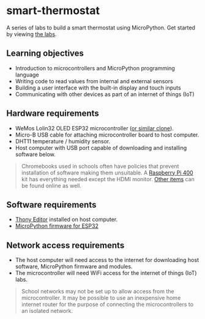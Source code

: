 # smart-thermostat
A series of labs to build a smart thermostat using MicroPython. Get started by viewing [the labs](docs/index.md).

## Learning objectives
* Introduction to microcontrollers and MicroPython programming language
* Writing code to read values from internal and external sensors
* Building a user interface with the built-in display and touch inputs
* Communicating with other devices as part of an internet of things (IoT)

## Hardware requirements
* WeMos Lolin32 OLED ESP32 microcontroller ([or similar clone](http://www.hiletgo.com/ProductDetail/1997554.html)).
* Micro-B USB cable for attaching microcontroller board to host computer.
* DHT11 temperature / humidity sensor.
* Host computer with USB port capable of downloading and installing software below.

> Chromebooks used in schools often have policies that prevent installation of software making them unsuitable.
> A [Raspberry Pi 400](https://www.raspberrypi.com/products/raspberry-pi-400/?variant=raspberry-pi-400-us-kit)
> kit has everything needed except the HDMI monitor.
> [Other items](https://www.amazon.com/hz/wishlist/ls/3DOVN9NREQHIB?ref_=wl_share) can be found online as well.

## Software requirements
* [Thony Editor](https://thonny.org/) installed on host computer.
* [MicroPython firmware for ESP32](https://micropython.org/download/esp32/)

## Network access requirements
* The host computer will need access to the internet for downloading host software, MicroPython firmware and modules.
* The microcontroller will need WiFi access for the internet of things (IoT) labs.

> School networks may not be set up to allow access from the microcontroller. It may be possible to use an
> inexpensive home internet router for the purpose of connecting the microcontrollers to an isolated network.
